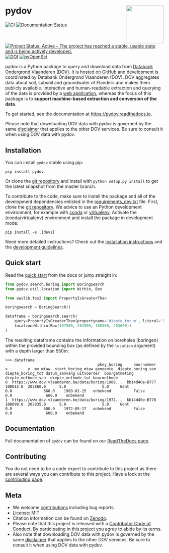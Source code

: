 # pydov <img src="docs/_static/img/logo.png" align="right" alt="" width="120">

[![CI](https://github.com/DOV-Vlaanderen/pydov/actions/workflows/ci.yml/badge.svg?branch=master)](https://github.com/DOV-Vlaanderen/pydov/actions/workflows/ci.yml) [![Documentation Status](https://readthedocs.org/projects/pydov/badge/?version=latest)](https://pydov.readthedocs.io/en/latest/?badge=latest) [![Project Status: Active – The project has reached a stable, usable state and is being actively developed.](https://www.repostatus.org/badges/latest/active.svg)](https://www.repostatus.org/#active) [![DOI](https://zenodo.org/badge/DOI/10.5281/zenodo.2788680.svg)](https://doi.org/10.5281/zenodo.2788680) [![pyOpenSci](https://img.shields.io/badge/PyOpenSci-Peer%20Reviewed-success.svg)](https://github.com/pyOpenSci/software-review/issues/19)

pydov is a Python package to query and download data from [Databank Ondergrond Vlaanderen (DOV)](https://www.dov.vlaanderen.be). It is hosted on [GitHub](https://github.com/DOV-Vlaanderen/pydov) and development is coordinated by Databank Ondergrond Vlaanderen (DOV). DOV aggregates data about soil, subsoil and groundwater of Flanders and makes them publicly available. Interactive and human-readable extraction and querying of the data is provided by a [web application](https://www.dov.vlaanderen.be/portaal/?module=verkenner#ModulePage), whereas the focus of this package is to **support machine-based extraction and conversion of the data**.

To get started, see the documentation at https://pydov.readthedocs.io.

Please note that downloading DOV data with pydov is governed by the same [disclaimer](https://www.dov.vlaanderen.be/page/disclaimer) that applies to the other DOV services. Be sure to consult it when using DOV data with pydov.

## Installation

You can install `pydov` stable using pip:

```shell script
pip install pydov
```

Or clone the [git repository](https://github.com/DOV-Vlaanderen/pydov) and install with `python setup.py install` to get the latest snapshot from the master branch.

To contribute to the code, make sure to install the package and all of the development dependencies enlisted in the
[requirements_dev.txt](requirements_dev.txt) file. First, clone the [git repository](https://github.com/DOV-Vlaanderen/pydov).
We advice to use an Python development environment, for example with [conda](https://docs.conda.io/en/latest/miniconda.html) or
[virtualenv](https://virtualenv.pypa.io/en/latest/). Activate the (conda/virtualenv) environment and
install the package in development mode:

```shell script
pip install -e .[devs]
```

Need more detailed instructions? Check out the [installation instructions](https://pydov.readthedocs.io/en/stable/installation.html) and the [development guidelines](https://pydov.readthedocs.io/en/stable/development.html).

## Quick start

Read the [quick start](https://pydov.readthedocs.io/en/stable/quickstart.html) from the docs or jump straight in:

```python
from pydov.search.boring import BoringSearch
from pydov.util.location import Within, Box

from owslib.fes2 import PropertyIsGreaterThan

boringsearch = BoringSearch()

dataframe = boringsearch.search(
    query=PropertyIsGreaterThan(propertyname='diepte_tot_m', literal='550'),
    location=Within(Box(107500, 202000, 108500, 203000))
)
```

The resulting dataframe contains the information on boreholes (boringen) within the provided bounding box (as defined by the `location` argument)
with a depth larger than 550m:
```
>>> dataframe
                                         pkey_boring     boornummer         x         y  mv_mtaw  start_boring_mtaw gemeente  diepte_boring_van  diepte_boring_tot datum_aanvang uitvoerder  boorgatmeting  diepte_methode_van  diepte_methode_tot boormethode
0  https://www.dov.vlaanderen.be/data/boring/1989...  kb14d40e-B777  108015.0  202860.0      5.0                5.0     Gent                0.0              660.0    1989-01-25   onbekend          False                 0.0               660.0    onbekend
1  https://www.dov.vlaanderen.be/data/boring/1972...  kb14d40e-B778  108090.0  202835.0      5.0                5.0     Gent                0.0              600.0    1972-05-17   onbekend          False                 0.0               600.0    onbekend
```


## Documentation

Full documentation of `pydov` can be found on our [ReadTheDocs page](https://pydov.readthedocs.io).

## Contributing

You do not need to be a code expert to contribute to this project as there are several ways you can contribute to
this project. Have a look at the [contributing page](https://pydov.readthedocs.io/en/latest/contributing.html).

## Meta

- We welcome [contributions](.github/CONTRIBUTING.rst) including bug reports.
- License: MIT
- Citation information can be found on [Zenodo](https://doi.org/10.5281/zenodo.2788680).
- Please note that this project is released with a [Contributor Code of Conduct](.github/CODE_OF_CONDUCT.rst). By participating in this project you agree to abide by its terms.
- Also note that downloading DOV data with pydov is governed by the same [disclaimer](https://www.dov.vlaanderen.be/page/disclaimer) that applies to the other DOV services. Be sure to consult it when using DOV data with pydov.
